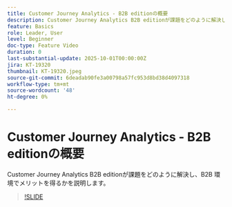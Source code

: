 ```yaml
---
title: Customer Journey Analytics - B2B editionの概要
description: Customer Journey Analytics B2B editionが課題をどのように解決し、B2B 環境でメリットを得るかを説明します。
feature: Basics
role: Leader, User
level: Beginner
doc-type: Feature Video
duration: 0
last-substantial-update: 2025-10-01T00:00:00Z
jira: KT-19320
thumbnail: KT-19320.jpeg
source-git-commit: 6deadab90fe3a00798a57fc953d8bd38d4097318
workflow-type: tm+mt
source-wordcount: '48'
ht-degree: 0%

---
```



# Customer Journey Analytics - B2B editionの概要

Customer Journey Analytics B2B editionが課題をどのように解決し、B2B 環境でメリットを得るかを説明します。

>[!SLIDE](cja-b2b-overview)